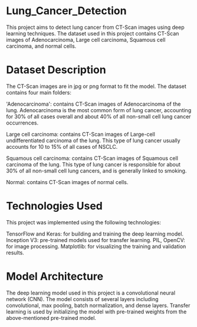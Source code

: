 # Lung_Cancer_Detection

This project aims to detect lung cancer from CT-Scan images using deep learning techniques. The dataset used in this project contains CT-Scan images of Adenocarcinoma, Large cell carcinoma, Squamous cell carcinoma, and normal cells.

# Dataset Description

The CT-Scan images are in jpg or png format to fit the model. The dataset contains four main folders:

'Adenocarcinoma': contains CT-Scan images of Adenocarcinoma of the lung. Adenocarcinoma is the most common form of lung cancer, accounting for 30% of all cases overall and about 40% of all non-small cell lung cancer occurrences.

Large cell carcinoma: contains CT-Scan images of Large-cell undifferentiated carcinoma of the lung. This type of lung cancer usually accounts for 10 to 15% of all cases of NSCLC.

Squamous cell carcinoma: contains CT-Scan images of Squamous cell carcinoma of the lung. This type of lung cancer is responsible for about 30% of all non-small cell lung cancers, and is generally linked to smoking.

Normal: contains CT-Scan images of normal cells.

# Technologies Used

This project was implemented using the following technologies:

TensorFlow and Keras: for building and training the deep learning model.
Inception V3: pre-trained models used for transfer learning.
PIL, OpenCV: for image processing.
Matplotlib: for visualizing the training and validation results.

# Model Architecture

The deep learning model used in this project is a convolutional neural network (CNN). The model consists of several layers including convolutional, max pooling, batch normalization, and dense layers. Transfer learning is used by initializing the model with pre-trained weights from the above-mentioned pre-trained model.

